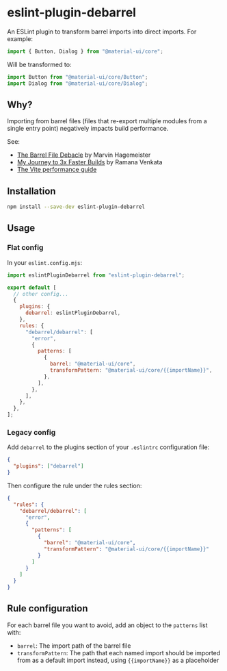 # eslint-plugin-debarrel

An ESLint plugin to transform barrel imports into direct imports. For example:

```typescript
import { Button, Dialog } from "@material-ui/core";
```

Will be transformed to:

```typescript
import Button from "@material-ui/core/Button";
import Dialog from "@material-ui/core/Dialog";
```

## Why?

Importing from barrel files (files that re-export multiple modules from a single entry point) negatively impacts build performance.

See:

- [The Barrel File Debacle](https://marvinh.dev/blog/speeding-up-javascript-ecosystem-part-7/) by Marvin Hagemeister
- [My Journey to 3x Faster Builds](https://blog.vramana.com/posts/barrel_files_slow_build/) by Ramana Venkata
- [The Vite performance guide](https://vite.dev/guide/performance#avoid-barrel-files)

## Installation

```bash
npm install --save-dev eslint-plugin-debarrel
```

## Usage

### Flat config

In your `eslint.config.mjs`:

```mjs
import eslintPluginDebarrel from "eslint-plugin-debarrel";

export default [
  // other config...
  {
    plugins: {
      debarrel: eslintPluginDebarrel,
    },
    rules: {
      "debarrel/debarrel": [
        "error",
        {
          patterns: [
            {
              barrel: "@material-ui/core",
              transformPattern: "@material-ui/core/{{importName}}",
            },
          ],
        },
      ],
    },
  },
];
```

### Legacy config

Add `debarrel` to the plugins section of your `.eslintrc` configuration file:

```json
{
  "plugins": ["debarrel"]
}
```

Then configure the rule under the rules section:

```json
{
  "rules": {
    "debarrel/debarrel": [
      "error",
      {
        "patterns": [
          {
            "barrel": "@material-ui/core",
            "transformPattern": "@material-ui/core/{{importName}}"
          }
        ]
      }
    ]
  }
}
```

## Rule configuration

For each barrel file you want to avoid, add an object to the `patterns` list with:

- `barrel`: The import path of the barrel file
- `transformPattern`: The path that each named import should be imported from as a default import instead, using `{{importName}}` as a placeholder
